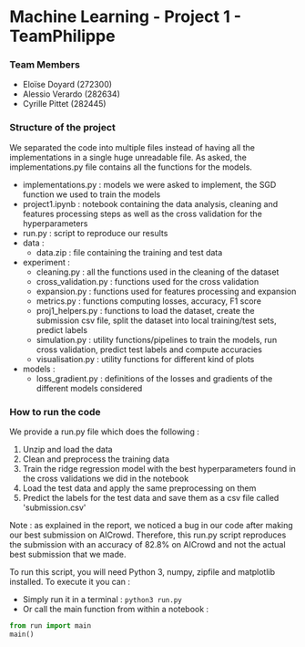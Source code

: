 # Machine Learning - Project 1 - TeamPhilippe

### Team Members
- Eloïse Doyard (272300)
- Alessio Verardo (282634)
- Cyrille Pittet (282445)


### Structure of the project
We separated the code into multiple files instead of having all the implementations in a single huge unreadable file.
As asked, the implementations.py file contains all the functions for the models.

- implementations.py : models we were asked to implement, the SGD function we used to train the models
- project1.ipynb : notebook containing the data analysis, cleaning and features processing steps as
  well as the cross validation for the hyperparameters
- run.py : script to reproduce our results
- data :
    - data.zip : file containing the training and test data
- experiment :
    - cleaning.py : all the functions used in the cleaning of the dataset
    - cross_validation.py : functions used for the cross validation
    - expansion.py : functions used for features processing and expansion
    - metrics.py : functions computing losses, accuracy, F1 score
    - proj1_helpers.py : functions to load the dataset, create the submission csv file, split the dataset into local training/test sets, predict labels
    - simulation.py : utility functions/pipelines to train the models, run cross validation, predict test labels and compute accuracies
    - visualisation.py : utility functions for different kind of plots
- models :
  - loss_gradient.py : definitions of the losses and gradients of the different models considered 
  

### How to run the code
We provide a run.py file which does the following :
1. Unzip and load the data
2. Clean and preprocess the training data
3. Train the ridge regression model with the best hyperparameters found in the cross validations we did in the notebook
4. Load the test data and apply the same preprocessing on them
5. Predict the labels for the test data and save them as a csv file called 'submission.csv'

Note : as explained in the report, we noticed a bug in our code after making our best submission on AICrowd.
Therefore, this run.py script reproduces the submission with an accuracy of 82.8% on AICrowd and not the actual best submission that we made.

To run this script, you will need Python 3, numpy, zipfile and matplotlib installed. To execute it you can :
- Simply run it in a terminal : ```python3 run.py```
- Or call the main function from within a notebook : 
```python
from run import main
main()
```